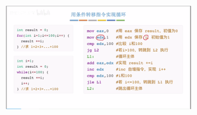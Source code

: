 


![输入图片说明](/imgs/2025-08-14/WmprvNMWjmojJ2lM.png)
<!--stackedit_data:
eyJoaXN0b3J5IjpbLTQxNzE5MzEwMl19
-->